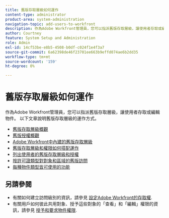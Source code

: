 ```yaml
---
title: 舊版存取層級如何運作
content-type: administrator
product-area: system-administration
navigation-topic: add-users-to-workfront
description: 作為Adobe Workfront管理員，您可以指派舊版存取層級，讓使用者存取或編輯物件。 以下文章說明舊版存取層級的運作方式。
author: Courtney
feature: System Setup and Administration
role: Admin
exl-id: 14cf53be-e8b5-4508-b0df-c024f1e4f3a7
source-git-commit: 6a62398de46f23701ee663b9effd074ae6b2dd35
workflow-type: tm+mt
source-wordcount: '159'
ht-degree: 0%

---
```


# 舊版存取層級如何運作

作為Adobe Workfront管理員，您可以指派舊版存取層級，讓使用者存取或編輯物件。 以下文章說明舊版存取層級的運作方式。

* [舊版存取層級概觀](../../../administration-and-setup/add-users/access-levels-and-object-permissions/access-levels-overview.md)
* [舊版授權概觀](/help/quicksilver/administration-and-setup/add-users/access-levels-and-object-permissions/wf-licenses.md)
* [Adobe Workfront中內建的舊版存取層級](../../../administration-and-setup/add-users/access-levels-and-object-permissions/default-access-levels-in-workfront.md)
* [舊版存取層級和權限如何搭配運作](../../../administration-and-setup/add-users/access-levels-and-object-permissions/how-access-levels-permissions-work-together.md)
* [列出使用者的舊版存取層級和授權](../../../administration-and-setup/add-users/access-levels-and-object-permissions/list-access-levels-and-licenses-for-your-users.md)
* [按許可證類型對對象和區域的舊版訪問](../../../administration-and-setup/add-users/access-levels-and-object-permissions/access-to-objects-and-areas-by-license-type.md)
* [每種物件類型皆可使用的功能](../../../administration-and-setup/add-users/access-levels-and-object-permissions/functionality-available-for-each-object-type.md)

## 另請參閱

* 有關如何建立訪問級別的資訊，請參見 [設定Adobe Workfront的存取權](../../../administration-and-setup/add-users/configure-and-grant-access/configure-access.md).
* 有關用戶如何彼此共用對象、授予這些對象的「查看」和「編輯」權限的資訊，請參見 [授予和要求物件權限](../../../workfront-basics/grant-and-request-access-to-objects/grant-and-request-access-to-objects.md).
